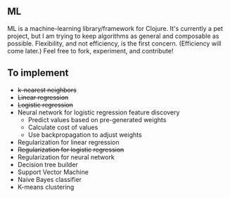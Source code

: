 ML
--

ML is a machine-learning library/framework for Clojure. It's currently a pet project, but I am trying to keep algorithms as general and composable as possible. Flexibility, and not efficiency, is the first concern. (Efficiency will come later.) Feel free to fork, experiment, and contribute!

To implement
------------

- <del>k-nearest neighbors</del>
- <del>Linear regression</del>
- <del>Logistic regression</del>
- Neural network for logistic regression feature discovery
  - Predict values based on pre-generated weights
  - Calculate cost of values
  - Use backpropagation to adjust weights
- Regularization for linear regression
- <del>Regularization for logistic regression</del>
- Regularization for neural network
- Decision tree builder
- Support Vector Machine
- Naive Bayes classifier
- K-means clustering
